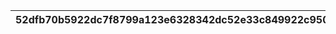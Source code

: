 |52dfb70b5922dc7f8799a123e6328342dc52e33c849922c9503ad12c2cfdc70e|028a6f504234fc427589cc7ce685c041bbd0f12ace0033e1470ab9a73b1d11ee|f29bd6a20e751744dea4aeddada76984be5d292f7db37cd91590ca00b0586b60|36819684e026170cabdcc93144d161bb241fd069c5a996e98a247b3aac9cc22c|e5206fe1733d86bac27fd05ca362bc54c6946a9a80f3b4297649dc9883d151c8|d5acee57a2653bcf4109c222ed222580d0f1bcf4daf8d79005b881e3892491cd|3263f30808c0187dd10510f2faee741ff8fdca2bfa6afd5111a533849679214c|8e119797fa3ab919766b59febcf440632cc4d892f38db1b3caac24b44c613e2d|dbc37a45af98afda8c1e82028a6f20be89743510c6f77b2ef96402e81efa9a81|83d5a63cfd4732cda4c99a6701ef449d96eb1d71a926bd892460a31470066e9d|c64749c1e245b88460bc27b0c9e0c749928b1fca9b1990aee589c2146a4c165d|
| --- | --- | --- | --- | --- | --- | --- | --- | --- | --- | --- |